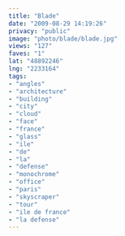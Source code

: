 ```yaml
---
title: "Blade"
date: "2009-08-29 14:19:26"
privacy: "public"
image: "photo/blade/blade.jpg"
views: "127"
faves: "1"
lat: "48892246"
lng: "2233164"
tags:
- "angles"
- "architecture"
- "building"
- "city"
- "cloud"
- "face"
- "france"
- "glass"
- "ile"
- "de"
- "la"
- "defense"
- "monochrome"
- "office"
- "paris"
- "skyscraper"
- "tour"
- "ile de france"
- "la defense"
---
```

<a href="/photos/2009/08/29/blade" rel="nofollow"></a>

